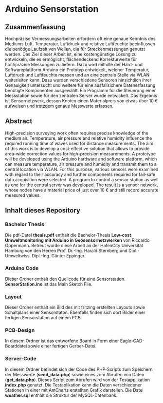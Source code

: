 # Arduino Sensorstation

## Zusammenfassung
Hochpräzise Vermessungsarbeiten erfordern oft eine genaue Kenntnis des Mediums Luft. Temperatur, Luftdruck und relative Luftfeuchte beeinflussen die benötige Laufzeit von Wellen, die für Streckenmessungen genutzt werden. Das Ziel dieser Arbeit ist, eine kostengünstige Lösung zu entwickeln, die es ermöglicht, flächendeckend Korrekturwerte für hochpräzise Messungen zu liefern. Dazu wird mithilfe der Hard- und Softwareplattform Arduino ein Prototyp entwickelt, welcher Temperatur, Luftdruck und Luftfeuchte messen und an eine zentrale Stelle via WLAN weiterleiten kann. Dazu wurden verschiedene Sensoren hinsichtlich ihrer Genauigkeit untersucht und weitere für eine ausfallsichere Datenerfassung benötigte Komponenten ausgewählt. Ein Programm für die Steuerung einer Messstation sowie für den zentralen Server wurde entwickelt. Das Ergebnis ist Sensornetzwerk, dessen Knoten einen Materialpreis von etwas über 10 € aufweisen und trotzdem genaue Messwerte erfassen.

## Abstract
High-precision surveying work often requires precise knowledge of the medium air. Temperature, air pressure and relative humidity influence the required running time of waves used for distance measurements. The aim of this work is to develop a cost-effective solution that allows to provide area-wide correction values for high-precision measurements. A prototype will be developed using the Arduino hardware and software platform, which can measure temperature, air pressure and humidity and transmit them to a central location via WLAN. For this purpose, various sensors were examined with regard to their accuracy and further components required for fail-safe data acquisition were selected. A program to control a sensor station as well as one for the central server was developed. The result is a sensor network, whose nodes have a material price of just over 10 € and still record accurate measured values.

## Inhalt dieses Repository

### Bachelor Thesis
Die pdf-Datei **thesis.pdf** enthält die Bachelor-Thesis **Low-cost Umweltmonitoring mit Arduino in Geosensornetzwerken** von Riccardo Oppermann. Betreut wurde diese Arbeit an der HafenCity Universität Hamburg von den Herren Prof. Dr.-Ing. Harald Sternberg und Dipl.-Umweltwiss. Dipl.-Ing. Günter Eppinger.

### Arduino Code
Dieser Ordner enthält den Quellcode für eine Sensorstation. **SensorStation.ino** ist das Main Sketch File.

### Layout
Dieser Ordner enthält ein Bild des mit fritzing erstellten Layouts sowie Schaltplans einer Sensorstaton. Ebenfalls finden sich dort Bilder einer fertigen Sensorstation auf einem PCB.

### PCB-Design
In diesem Ordner ist das entworfene Board in Form einer Eagle-CAD-Boarddatei sowie einer fertigen Gerber-Datei.

### Server-Code
In diesem Ordner befindet sich der Code des PHP-Scripts zum Speichern der Messwerte (**send_data.php**) sowie eines zum Abrufen von Daten (**get_data.php**). Dieses Script zum Abrufen wird von der Testapplikation **index.php** genutzt. Die Testaplikation kann die Daten verschiedener Stationen in einer mit AmCharts erstellten Grafik darstellen.
Die Datei **weather.sql** enthält die Struktur der MySQL-Datenbank.

